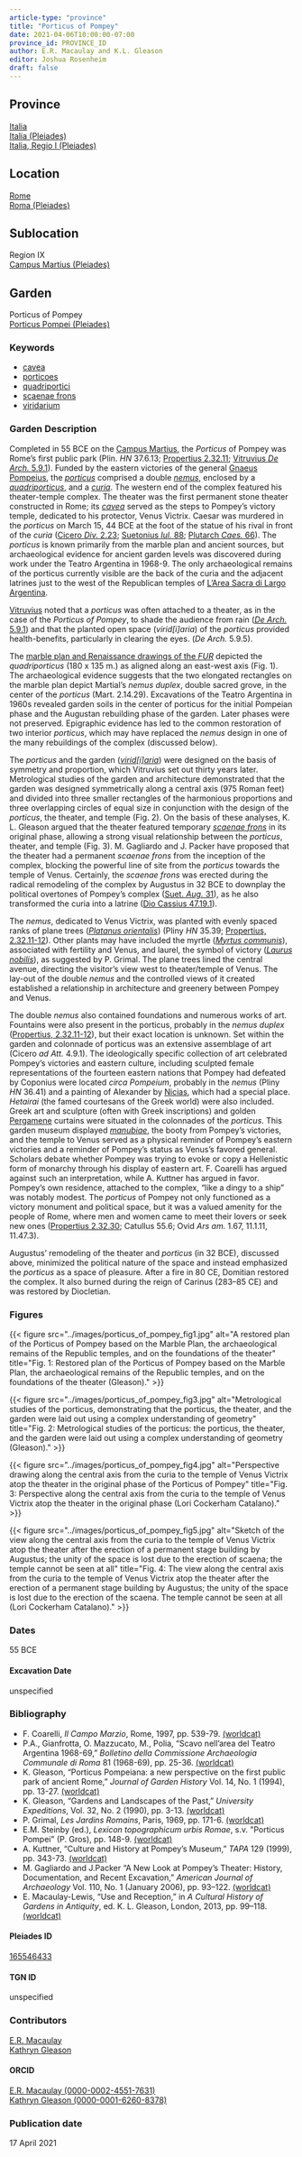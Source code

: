 ```yaml
---
article-type: "province"
title: "Porticus of Pompey"
date: 2021-04-06T10:00:00-07:00
province_id: PROVINCE_ID
author: E.R. Macaulay and K.L. Gleason
editor: Joshua Rosenheim
draft: false
---
```


## Province

[Italia]({{<relref"../../../..">}}) \
[Italia (Pleiades)](https://pleiades.stoa.org/places/1052) \
[Italia, Regio I (Pleiades)](https://pleiades.stoa.org/places/441075550)

## Location

[Rome]({{<relref".">}}) \
[Roma (Pleiades)](https://pleiades.stoa.org/places/423025)

<!-- ### Location Description -->

## Sublocation

Region IX \
[Campus Martius (Pleiades)](https://pleiades.stoa.org/places/422863)

<!-- ### Sublocation Description -->

## Garden

Porticus of Pompey \
[Porticus Pompei (Pleiades)](https://pleiades.stoa.org/places/165546433)

### Keywords

- [cavea](http://vocab.getty.edu/page/aat/300004734)
- [porticoes](http://vocab.getty.edu/page/aat/300004145)
- [quadriportici](http://vocab.getty.edu/page/aat/300004101)
- [scaenae frons](http://vocab.getty.edu/page/aat/300083030)
- [viridarium](#)


### Garden Description

Completed in 55 BCE on the [Campus Martius](https://en.wikipedia.org/wiki/Campus_Martius), the *Porticus* of Pompey was Rome’s first public park (Plin. *HN* 37.6.13; [Propertius 2.32.11](http://data.perseus.org/citations/urn:cts:latinLit:phi0620.phi001.perseus-lat2:2.32); [Vitruvius *De Arch.* 5.9.1](https://bit.ly/VitruviusE5)). Funded by the eastern victories of the general [Gnaeus Pompeius](https://en.wikipedia.org/wiki/Gnaeus_Pompeius_Strabo), the [*porticus*](http://vocab.getty.edu/page/aat/300004145) comprised a double [*nemus*](https://en.wiktionary.org/wiki/nemus), enclosed by a [*quadriporticus*](http://vocab.getty.edu/page/aat/300004101), and a [*curia*](https://en.wikipedia.org/wiki/Curia). The western end of the complex featured his theater-temple complex. The theater was the first permanent stone theater constructed in Rome; its [*cavea*](http://vocab.getty.edu/page/aat/300004734) served as the steps to Pompey’s victory temple, dedicated to his protector, Venus Victrix. Caesar was murdered in the *porticus* on March 15, 44 BCE at the foot of the statue of his rival in front of the *curia* ([Cicero *Div.* 2.23](http://data.perseus.org/citations/urn:cts:latinLit:phi0474.phi053.perseus-eng1:2.23); [Suetonius *Iul.* 88](http://data.perseus.org/citations/urn:cts:latinLit:phi1348.abo011.perseus-eng1:88); [Plutarch *Caes.* 66](http://data.perseus.org/citations/urn:cts:greekLit:tlg0007.tlg048.perseus-eng1:66)). The *porticus* is known primarily from the marble plan and ancient sources, but archaeological evidence for ancient garden levels was discovered during work under the Teatro Argentina in 1968-9. The only archaeological remains of the porticus currently visible are the back of the curia and the adjacent latrines just to the west of the Republican temples of [L’Area Sacra di Largo Argentina](https://www.digitalaugustanrome.org/records/area-sacra-largo-argentina/).

[Vitruvius](https://en.wikipedia.org/wiki/Vitruvius) noted that a *porticus* was often attached to a theater, as in the case of the *Porticus of Pompey*, to shade the audience from rain ([*De Arch.* 5.9.1](https://bit.ly/VitruviusE5)) and that the planted open space (*virid[i]aria*) of the *porticus* provided health-benefits, particularly in clearing the eyes. (*De Arch.* 5.9.5).

The [marble plan and Renaissance drawings of the *FUR*](https://formaurbis.stanford.edu/index.php?field0=all&search0=pompey&op0=and&field1=all&search1=porticus) depicted the *quadriporticus* (180 x 135 m.) as aligned along an east-west axis (Fig. 1). The archaeological evidence suggests that the two elongated rectangles on the marble plan depict Martial’s *nemus duplex*, double sacred grove, in the center of the *porticus* (Mart. 2.14.29). Excavations of the Teatro Argentina in 1960s revealed garden soils in the center of porticus for the initial Pompeian phase and the Augustan rebuilding phase of the garden. Later phases were not preserved. Epigraphic evidence has led to the common restoration of two interior *porticus*, which may have replaced the *nemus* design in one of the many rebuildings of the complex (discussed below).

The *porticus* and the garden ([*virid[i]aria*](https://en.wiktionary.org/wiki/viridarium)) were designed on the basis of symmetry and proportion, which Vitruvius set out thirty years later. Metrological studies of the garden and architecture demonstrated that the garden was designed symmetrically along a central axis (975 Roman feet) and divided into three smaller rectangles of the harmonious proportions and three overlapping circles of equal size in conjunction with the design of the *porticus*, the theater, and temple (Fig. 2). On the basis of these analyses, K. L. Gleason argued that the theater featured temporary [*scaenae frons*](http://vocab.getty.edu/page/aat/300083030) in its original phase, allowing a strong visual relationship between the *porticus*, theater, and temple (Fig. 3). M. Gagliardo and J. Packer have proposed that the theater had a permanent *scaenae frons* from the inception of the complex, blocking the powerful line of site from the *porticus* towards the temple of Venus. Certainly, the *scaenae frons* was erected during the radical remodeling of the complex by Augustus in 32 BCE to downplay the political overtones of Pompey’s complex ([Suet. *Aug.* 31](http://data.perseus.org/citations/urn:cts:latinLit:phi1348.abo012.perseus-eng1:31)), as he also transformed the curia into a latrine ([Dio Cassius 47.19.1](https://penelope.uchicago.edu/Thayer/E/Roman/Texts/Cassius_Dio/47*.html)).

The *nemus*, dedicated to Venus Victrix, was planted with evenly spaced ranks of plane trees ([*Platanus orientalis*](https://en.wikipedia.org/wiki/Platanus_orientalis)) (Pliny *HN* 35.39; [Propertius, 2.32.11-12](http://data.perseus.org/citations/urn:cts:latinLit:phi0620.phi001.perseus-lat2:2.32)). Other plants may have included the myrtle ([*Myrtus communis*](https://en.wikipedia.org/wiki/Myrtus_communis)), associated with fertility and Venus, and laurel, the symbol of victory ([*Laurus nobilis*](https://en.wikipedia.org/wiki/Laurus_nobilis)), as suggested by P. Grimal. The plane trees lined the central avenue, directing the visitor’s view west to theater/temple of Venus. The lay-out of the double *nemus* and the controlled views of it created established a relationship in architecture and greenery between Pompey and Venus.

The double *nemus* also contained foundations and numerous works of art. Fountains were also present in the porticus, probably in the *nemus duplex* ([Propertius, 2.32.11-12](http://data.perseus.org/citations/urn:cts:latinLit:phi0620.phi001.perseus-lat2:2.32)), but their exact location is unknown. Set within the garden and colonnade of porticus was an extensive assemblage of art (Cicero *ad Att.* 4.9.1). The ideologically specific collection of art celebrated Pompey’s victories and eastern culture, including sculpted female representations of the fourteen eastern nations that Pompey had defeated by Coponius were located *circa Pompeium*, probably in the *nemus* (Pliny *HN* 36.41) and a painting of Alexander by [Nicias](https://en.wikipedia.org/wiki/Nicias), which had a special place. *Hetairai* (the famed courtesans of the Greek world) were also included. Greek art and sculpture (often with Greek inscriptions) and golden [Pergamene](https://en.wikipedia.org/wiki/Pergamon) curtains were situated in the colonnades of the *porticus*. This garden museum displayed [*manubiae*](https://www.oxfordreference.com/view/10.1093/oi/authority.20110803100132145), the booty from Pompey’s victories, and the temple to Venus served as a physical reminder of Pompey’s eastern victories and a reminder of Pompey’s status as Venus’s favored general. Scholars debate whether Pompey was trying to evoke or copy a Hellenistic form of monarchy through his display of eastern art. F. Coarelli has argued against such an interpretation, while A. Kuttner has argued in favor. Pompey’s own residence, attached to the complex, “like a dingy to a ship” was notably modest. The *porticus* of Pompey not only functioned as a victory monument and political space, but it was a valued amenity for the people of Rome, where men and women came to meet their lovers or seek new ones ([Propertius 2.32.30](http://data.perseus.org/citations/urn:cts:latinLit:phi0620.phi001.perseus-lat2:2.32); Catullus 55.6; Ovid *Ars am.* 1.67, 11.1.11, 11.47.3).

Augustus’ remodeling of the theater and *porticus* (in 32 BCE), discussed above, minimized the political nature of the space and instead emphasized the *porticus* as a space of pleasure. After a fire in 80 CE, Domitian restored the complex. It also burned during the reign of Carinus (283–85 CE) and was restored by Diocletian.

### Figures

{{< figure src="../images/porticus_of_pompey_fig1.jpg" alt="A restored plan of the Porticus of Pompey based on the Marble Plan, the archaeological remains of the Republic temples, and on the foundations of the theater" title="Fig. 1: Restored plan of the Porticus of Pompey based on the Marble Plan, the archaeological remains of the Republic temples, and on the foundations of the theater (Gleason)." >}}

{{< figure src="../images/porticus_of_pompey_fig3.jpg" alt="Metrological studies of the porticus, demonstrating that the porticus, the theater, and the garden were laid out using a complex understanding of geometry" title="Fig. 2: Metrological studies of the porticus: the porticus, the theater, and the garden were laid out using a complex understanding of geometry (Gleason)." >}}

{{< figure src="../images/porticus_of_pompey_fig4.jpg" alt="Perspective drawing along the central axis from the curia to the temple of Venus Victrix atop the theater in the original phase of the Porticus of Pompey" title="Fig. 3: Perspective along the central axis from the curia to the temple of Venus Victrix atop the theater in the original phase (Lori Cockerham Catalano)." >}}

{{< figure src="../images/porticus_of_pompey_fig5.jpg" alt="Sketch of the view along the central axis from the curia to the temple of Venus Victrix atop the theater after the erection of a permanent stage building by Augustus; the unity of the space is lost due to the erection of scaena; the temple cannot be seen at all" title="Fig. 4: The view along the central axis from the curia to the temple of Venus Victrix atop the theater after the erection of a permanent stage building by Augustus; the unity of the space is lost due to the erection of the scaena. The temple cannot be seen at all (Lori Cockerham Catalano)." >}}

### Dates

55 BCE

#### Excavation Date

unspecified

### Bibliography

* F. Coarelli, *Il Campo Marzio*, Rome, 1997, pp. 539-79. [(worldcat)]()
* P.A., Gianfrotta, O. Mazzucato, M., Polia, “Scavo nell’area del Teatro Argentina 1968-69,” *Bolletino della Commissione Archaeologia Communale di Roma* 81 (1968-69), pp. 25-36. [(worldcat)]()
* K. Gleason, “Porticus Pompeiana: a new perspective on the first public park of ancient Rome,” *Journal of Garden History* Vol. 14, No. 1 (1994), pp. 13-27. [(worldcat)]()
* K. Gleason, “Gardens and Landscapes of the Past,” *University Expeditions*, Vol. 32, No. 2 (1990), pp. 3-13. [(worldcat)]()
* P. Grimal, *Les Jardins Romains*, Paris, 1969, pp. 171-6. [(worldcat)]()
* E.M. Steinby (ed.), *Lexicon topographicum urbis Romae*, s.v. "Porticus Pompei" (P. Gros), pp. 148-9. [(worldcat)]()
* A. Kuttner, “Culture and History at Pompey’s Museum,” *TAPA* 129 (1999), pp. 343-73. [(worldcat)]()
* M. Gagliardo and J.Packer “A New Look at Pompey’s Theater: History, Documentation, and Recent Excavation,” *American Journal of Archaeology* Vol. 110, No. 1 (January 2006), pp. 93–122. [(worldcat)]()
* E. Macaulay-Lewis, “Use and Reception,” in *A Cultural History of Gardens in Antiquity*, ed. K. L. Gleason, London, 2013, pp. 99–118. [(worldcat)]()

#### Pleiades ID

[165546433](https://pleiades.stoa.org/places/165546433)

#### TGN ID

unspecified

### Contributors

[E.R. Macaulay](https://emacaulaylewis.com)\
[Kathryn Gleason](https://landscape.cals.cornell.edu/people/kathryn-l-gleason/)

#### ORCID

[E.R. Macaulay (0000-0002-4551-7631)](https://orcid.org/0000-0002-4551-7631)\
[Kathryn Gleason (0000-0001-6260-8378)](https://orcid.org/0000-0001-6260-8378)

### Publication date

17 April 2021
